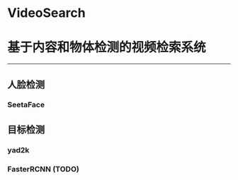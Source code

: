 # VideoSearch
# 基于内容和物体检测的视频检索系统
----------------
## 人脸检测
### SeetaFace

## 目标检测
### yad2k
### FasterRCNN (TODO)
